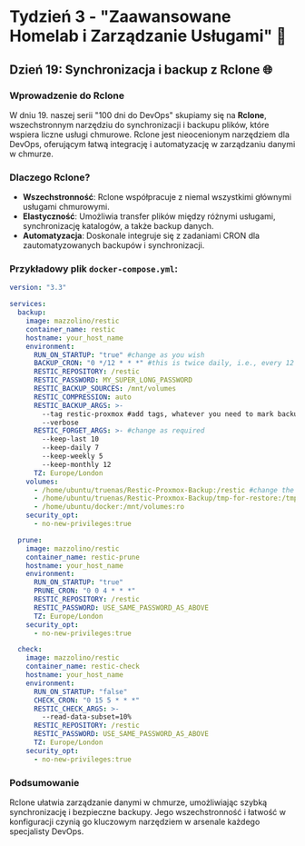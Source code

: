 # Tydzień 3 - "Zaawansowane Homelab i Zarządzanie Usługami" 🚀

## Dzień 19: Synchronizacja i backup z Rclone 🌐

### Wprowadzenie do Rclone
W dniu 19. naszej serii "100 dni do DevOps" skupiamy się na **Rclone**, wszechstronnym narzędziu do synchronizacji i backupu plików, które wspiera liczne usługi chmurowe. Rclone jest nieocenionym narzędziem dla DevOps, oferującym łatwą integrację i automatyzację w zarządzaniu danymi w chmurze.

### Dlaczego Rclone?
- **Wszechstronność**: Rclone współpracuje z niemal wszystkimi głównymi usługami chmurowymi.
- **Elastyczność**: Umożliwia transfer plików między różnymi usługami, synchronizację katalogów, a także backup danych.
- **Automatyzacja**: Doskonale integruje się z zadaniami CRON dla zautomatyzowanych backupów i synchronizacji.

### Przykładowy plik `docker-compose.yml`:

```yaml
version: "3.3"

services:
  backup:
    image: mazzolino/restic
    container_name: restic
    hostname: your_host_name
    environment:
      RUN_ON_STARTUP: "true" #change as you wish
      BACKUP_CRON: "0 */12 * * *" #this is twice daily, i.e., every 12 hours
      RESTIC_REPOSITORY: /restic
      RESTIC_PASSWORD: MY_SUPER_LONG_PASSWORD
      RESTIC_BACKUP_SOURCES: /mnt/volumes
      RESTIC_COMPRESSION: auto 
      RESTIC_BACKUP_ARGS: >-
        --tag restic-proxmox #add tags, whatever you need to mark backups
        --verbose
      RESTIC_FORGET_ARGS: >- #change as required
        --keep-last 10
        --keep-daily 7
        --keep-weekly 5
        --keep-monthly 12
      TZ: Europe/London
    volumes:
      - /home/ubuntu/truenas/Restic-Proxmox-Backup:/restic #change the left hand side to where you want to store the backups. As you can see I'm storing it on my NAS that is mounted to the host /home/truenas
      - /home/ubuntu/truenas/Restic-Proxmox-Backup/tmp-for-restore:/tmp-for-restore #USE THIS FOLDER FOR RESTORE - CAN VIEW EACH CONTAINER
      - /home/ubuntu/docker:/mnt/volumes:ro
    security_opt:
      - no-new-privileges:true

  prune:
    image: mazzolino/restic
    container_name: restic-prune
    hostname: your_host_name
    environment:
      RUN_ON_STARTUP: "true"
      PRUNE_CRON: "0 0 4 * * *"
      RESTIC_REPOSITORY: /restic
      RESTIC_PASSWORD: USE_SAME_PASSWORD_AS_ABOVE
      TZ: Europe/London
    security_opt:
      - no-new-privileges:true

  check:
    image: mazzolino/restic
    container_name: restic-check
    hostname: your_host_name
    environment:
      RUN_ON_STARTUP: "false"
      CHECK_CRON: "0 15 5 * * *"
      RESTIC_CHECK_ARGS: >-
        --read-data-subset=10%
      RESTIC_REPOSITORY: /restic
      RESTIC_PASSWORD: USE_SAME_PASSWORD_AS_ABOVE
      TZ: Europe/London
    security_opt:
      - no-new-privileges:true
```

### Podsumowanie
Rclone ułatwia zarządzanie danymi w chmurze, umożliwiając szybką synchronizację i bezpieczne backupy. Jego wszechstronność i łatwość w konfiguracji czynią go kluczowym narzędziem w arsenale każdego specjalisty DevOps.

